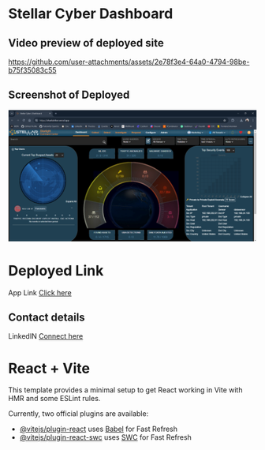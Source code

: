 # Stellar Cyber Dashboard

## Video preview of deployed site
https://github.com/user-attachments/assets/2e78f3e4-64a0-4794-98be-b75f35083c55


## Screenshot of Deployed
![Screenshot](./screenshots/deployed.png)

# Deployed Link
App Link [Click here](https://sharkstriker.vercel.app/)

## Contact details
LinkedIN [Connect here](https://www.linkedin.com/in/premkhodke/)

# React + Vite

This template provides a minimal setup to get React working in Vite with HMR and some ESLint rules.

Currently, two official plugins are available:

- [@vitejs/plugin-react](https://github.com/vitejs/vite-plugin-react/blob/main/packages/plugin-react/README.md) uses [Babel](https://babeljs.io/) for Fast Refresh
- [@vitejs/plugin-react-swc](https://github.com/vitejs/vite-plugin-react-swc) uses [SWC](https://swc.rs/) for Fast Refresh
